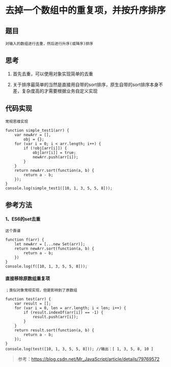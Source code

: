 # 去掉一个数组中的重复项，并按升序排序

## 题目

	对输入的数组进行去重，然后进行升序(或降序)排序

## 思考

1. 首先去重，可以使用对象实现简单的去重

2. 关于排序最简单的当然是直接用自带的sort排序，原生自带的sort排序本身不差，复杂度高的才需要根据业务自定义实现

## 代码实现

	常规思维实现

``` JS
function simple_test1(arr) {
    var newArr = [],
        obj = {};
    for (var i = 0; i < arr.length; i++) {
        if (!obj[arr[i]]) {
            obj[arr[i]] = true;
            newArr.push(arr[i]);
        }
    }
    return newArr.sort(function(a, b) {
        return a - b;
    });
}
console.log(simple_test1([10, 1, 3, 5, 5, 8]));
```

## 参考方法

#### 1、ES6的set去重

	这个靠谱

``` JS
function f(arr) {
    let newArr = [...new Set(arr)];
    return newArr.sort(function(a, b) {
        return a - b;
    })
}
console.log(f([10, 1, 3, 5, 5, 8]));
```

#### 直接移除原数组重复项

	；类似对象常规实现，但是影响到了原数组

``` JS
function test(arr) {
    var result = [];
    for (var i = 0, len = arr.length; i < len; i++) {
        if (result.indexOf(arr[i]) == -1) {
            result.push(arr[i]);
        }
    }
    return result.sort(function(a, b) {
        return a - b;
    });
}
console.log(test([10, 1, 3, 5, 5, 8])); //输出：[ 1, 3, 5, 8, 10 ]
```

> 参考：https://blog.csdn.net/Mr_JavaScript/article/details/79769572

